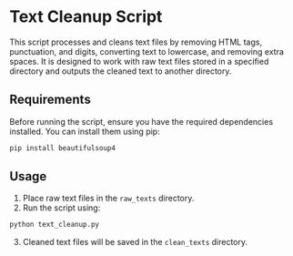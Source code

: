# Text Cleanup Script

This script processes and cleans text files by removing HTML tags, punctuation, and digits, converting text to lowercase, and removing extra spaces. It is designed to work with raw text files stored in a specified directory and outputs the cleaned text to another directory.

## Requirements

Before running the script, ensure you have the required dependencies installed. You can install them using pip:

```bash
pip install beautifulsoup4
```

## Usage

1. Place raw text files in the `raw_texts` directory.
2. Run the script using:

```bash
python text_cleanup.py
```

3. Cleaned text files will be saved in the `clean_texts` directory.
